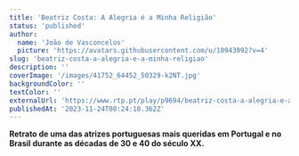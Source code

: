 ```yaml
---
title: 'Beatriz Costa: A Alegria é a Minha Religião'
status: 'published'
author:
  name: 'João de Vasconcelos'
  picture: 'https://avatars.githubusercontent.com/u/10943992?v=4'
slug: 'beatriz-costa-a-alegria-e-a-minha-religiao'
description: ''
coverImage: '/images/41752_64452_50329-k2NT.jpg'
backgroundColor: ''
textColor: ''
externalUrl: 'https://www.rtp.pt/play/p9694/beatriz-costa-a-alegria-e-a-minha-religiao'
publishedAt: '2023-11-24T00:24:18.362Z'
---
```


**Retrato de uma das atrizes portuguesas mais queridas em Portugal e no Brasil durante as décadas de 30 e 40 do século XX.**

